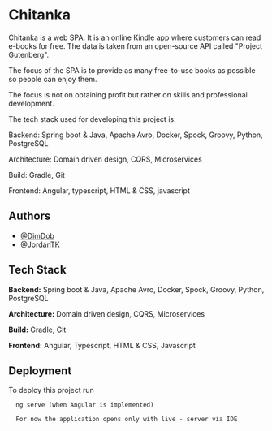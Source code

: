
# Chitanka

Chitanka is a web SPA.
It is an online Kindle app where customers can read e-books for free. The data is taken from an open-source API called "Project Gutenberg".

The focus of the SPA is to provide as many free-to-use books as possible so people can enjoy them.

The focus is not on obtaining profit but rather on skills and professional development.

The tech stack used for developing this project is:

Backend: Spring boot & Java, Apache Avro, Docker, Spock, Groovy, Python, PostgreSQL

Architecture: Domain driven design, CQRS, Microservices

Build: Gradle, Git

Frontend: Angular, typescript, HTML & CSS, javascript

## Authors

- [@DimDob](https://www.github.com/DimDob)
- [@JordanTK](https://www.github.com/JordanTK)

## Tech Stack


**Backend:** Spring boot & Java, Apache Avro, Docker, Spock, Groovy, Python, PostgreSQL

**Architecture:** Domain driven design, CQRS, Microservices

**Build:** Gradle, Git

**Frontend:** Angular, Typescript, HTML & CSS, Javascript

## Deployment

To deploy this project run

```Angular
  ng serve (when Angular is implemented)

  For now the application opens only with live - server via IDE
```

